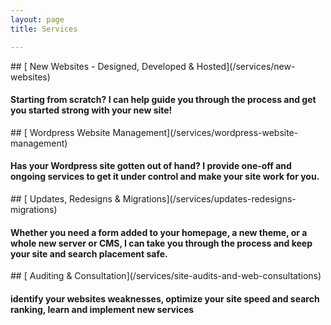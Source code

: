 ```yaml
---
layout: page
title: Services

---
```

<div class="fadein fadein-1" markdown="1">
## [<i class="fal fa-globe"></i> New Websites - Designed, Developed & Hosted](/services/new-websites)

#### Starting from scratch? I can help guide you through the process and get you started strong with your new site!
</div>
<div class="fadein fadein-2" markdown="1">
## [<i class="fab fa-wordpress-simple"></i> Wordpress Website Management](/services/wordpress-website-management)

#### Has your Wordpress site gotten out of hand? I provide one-off and ongoing services to get it under control and make your site work for you.
</div>
<div class="fadein fadein-3" markdown="1">
## [<i class="fal fa-wrench"></i> Updates, Redesigns & Migrations](/services/updates-redesigns-migrations)

#### Whether you need a form added to your homepage, a new theme, or a whole new server or CMS, I can take you through the process and keep your site and search placement safe.
</div>
<div class="fadein fadein-4" markdown="1">
## [<i class="fal fa-search"></i> Auditing & Consultation](/services/site-audits-and-web-consultations)

#### identify your websites weaknesses, optimize your site speed and search ranking, learn and implement new services
</div>